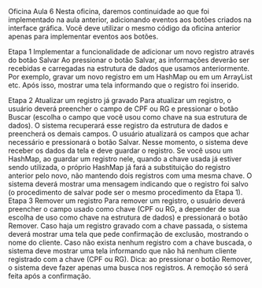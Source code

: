 Oficina Aula 6
Nesta oficina, daremos continuidade ao que foi implementado na aula anterior, adicionando eventos aos botões criados na interface gráfica. Você deve utilizar o mesmo código da oficina anterior apenas para implementar eventos aos botões.

Etapa 1
Implementar a funcionalidade de adicionar um novo registro através do botão Salvar
Ao pressionar o botão Salvar, as informações deverão ser recebidas e carregadas na estrutura de dados que usamos anteriormente. Por exemplo, gravar um novo registro em um HashMap ou em um ArrayList etc. Após isso, mostrar uma tela informando que o registro foi inserido.
 
Etapa 2
Atualizar um registro já gravado
Para atualizar um registro, o usuário deverá preencher o campo de CPF ou RG e pressionar o botão Buscar (escolha o campo que você usou como chave na sua estrutura de dados). O sistema recuperará esse registro da estrutura de dados e preencherá os demais campos. O usuário atualizará os campos que achar necessário e pressionará o botão Salvar. Nesse momento, o sistema deve receber os dados da tela e deve guardar o registro. Se você usou um HashMap, ao guardar um registro nele, quando a chave usada já estiver sendo utilizada, o próprio HashMap já fará a substituição do registro anterior pelo novo, não mantendo dois registros com uma mesma chave. O sistema deverá mostrar uma mensagem indicando que o registro foi salvo (o procedimento de salvar pode ser o mesmo procedimento da Etapa 1).
Etapa 3
Remover um registro
Para remover um registro, o usuário deverá preencher o campo usado como chave (CPF ou RG, a depender de sua escolha de uso como chave na estrutura de dados) e pressionará o botão Remover. Caso haja um registro gravado com a chave passada, o sistema deverá mostrar uma tela que pede confirmação de exclusão, mostrando o nome do cliente. Caso não exista nenhum registro com a chave buscada, o sistema deve mostrar uma tela informando que não há nenhum cliente registrado com a chave (CPF ou RG). Dica: ao pressionar o botão Remover, o sistema deve fazer apenas uma busca nos registros. A remoção só será feita após a confirmação.